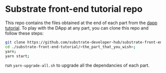 # Substrate front-end tutorial repo

This repo contains the files obtained at the end of each part from the [dapp tutorial](https://substrate.dev/docs/en/tutorials/substrate-front-end/).
To play with the DApp at any part, you can clone this repo and follow these steps:

```bash
git clone https://github.com/substrate-developer-hub/substrate-front-end-tutorial.git
cd ./substrate-front-end-tutorial/<the_part_that_you_wish>;
yarn;
yarn start;
```

run `yarn-upgrade-all.sh` to upgrade all the dependancies of each part.
